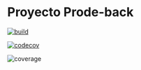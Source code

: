 # Proyecto Prode-back
[![build](https://github.com/gabitarquini/prode-back/actions/workflows/build.yml/badge.svg)](https://github.com/gabitarquini/prode-back/actions/workflows/build.yml)

[![codecov](https://codecov.io/github/gabitarquini/prode-back/graph/badge.svg?token=8SNQHRUJ7D)](https://codecov.io/github/gabitarquini/prode-back)

![coverage](./badges/coverage/coverage.svg)